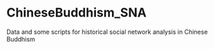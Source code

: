 # ChineseBuddhism_SNA
Data and some scripts for historical social network analysis in Chinese Buddhism
